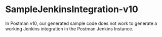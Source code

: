 # SampleJenkinsIntegration-v10
In Postman v10, our generated sample code does not work to generate a working Jenkins integration in the Postman Jenkins Instance.
